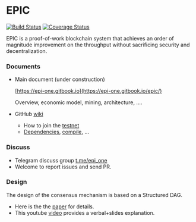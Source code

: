 # EPIC

[![Build Status](https://travis-ci.com/EPI-ONE/epic.svg?token=xx2m4HADP8ipz4gYg3xd&branch=master)](https://travis-ci.com/EPI-ONE/epic)
[![Coverage Status](https://coveralls.io/repos/github/EPI-ONE/epic/badge.svg?branch=master&t=OvdAhL)](https://coveralls.io/github/EPI-ONE/epic?branch=master)

EPIC is a proof-of-work blockchain system that achieves an order of magnitude improvement on the throughput without sacrificing security and decentralization. 

### Documents

-   Main document (under construction)

    [https://epi-one.gitbook.io](https://epi-one.gitbook.io/epic/)
    
    Overview, economic model, mining, architecture, ....

-   GitHub [wiki](https://github.com/EPI-ONE/epic/wiki)
    -   How to join the [testnet](https://github.com/EPI-ONE/epic/wiki/Testnet)
    -   [Dependencies](https://github.com/EPI-ONE/epic/wiki/Installation-of-dependencies), [compile](https://github.com/EPI-ONE/epic/wiki/Compile-and-run), ...

### Discuss

-   Telegram discuss group [t.me/epi_one](https://t.me/epi_one)
-   Welcome to report issues and send PR.

### Design

The design of the consensus mechanism is based on a Structured DAG. 

-   Here is the the [paper](https://arxiv.org/abs/1901.02755) for details.
-   This youtube [video](https://youtu.be/UEeYkIvl6dA) provides a verbal+slides explanation. 
